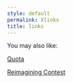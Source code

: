 ```yaml
---
style: default
permalink: Xlinks
title: links
---
```

You may also like:

[Quota](http://scp-wiki.net/quota)

[Reimagining Contest](http://scp-wiki.net/reimagining-contest)
